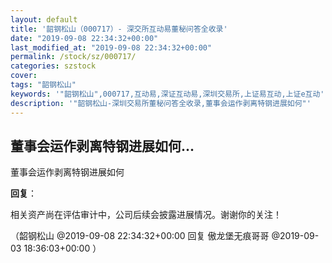 ```yaml
---
layout: default
title: '韶钢松山（000717）- 深交所互动易董秘问答全收录'
date: "2019-09-08 22:34:32+00:00"
last_modified_at: "2019-09-08 22:34:32+00:00"
permalink: /stock/sz/000717/
categories: szstock
cover: 
tags: "韶钢松山"
keywords: '"韶钢松山",000717,互动易,深证互动易,深圳交易所,上证易互动,上证e互动'
description: '"韶钢松山-深圳交易所董秘问答全收录,董事会运作剥离特钢进展如何"'
---
```


## 董事会运作剥离特钢进展如何...

董事会运作剥离特钢进展如何

**回复**：

相关资产尚在评估审计中，公司后续会披露进展情况。谢谢你的关注！ 

（韶钢松山  @2019-09-08 22:34:32+00:00 回复 傲龙堡无痕哥哥  @2019-09-03 18:36:03+00:00 ）

